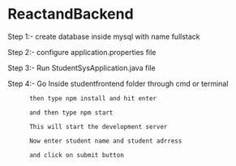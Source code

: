 # ReactandBackend

Step 1:- create database inside mysql with name fullstack

Step 2:- configure application.properties file 

Step 3:- Run StudentSysApplication.java file

Step 4:- Go Inside studentfrontend folder through cmd or terminal 
          
          then type npm install and hit enter
          
          and then type npm start

          This will start the development server
          
          Now enter student name and student adrress
          
          and click on submit button
